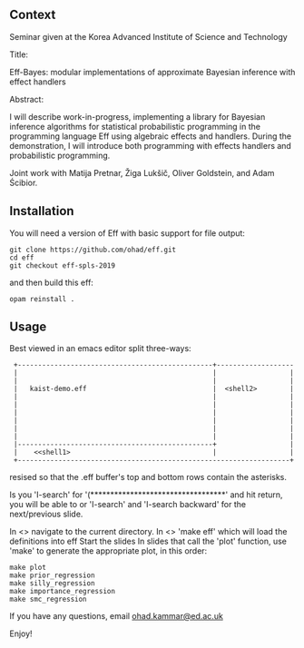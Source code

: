 Context
-------
Seminar given at the Korea Advanced Institute of Science and Technology

Title:

Eff-Bayes: modular implementations of approximate Bayesian inference
with effect handlers

Abstract:

 I will describe work-in-progress, implementing a library for Bayesian
 inference algorithms for statistical probabilistic programming in the
 programming language Eff using algebraic effects and handlers. During
 the demonstration, I will introduce both programming with effects
 handlers and probabilistic programming.

Joint work with Matija Pretnar, Žiga Lukšič, Oliver Goldstein, and Adam Ścibior.


Installation
------------

You will need a version of Eff with basic support for file output:

    git clone https://github.com/ohad/eff.git
    cd eff
    git checkout eff-spls-2019

and then build this eff:

    opam reinstall .


Usage
-----

Best viewed in an emacs editor split three-ways:

     +------------------------------------------------+-------------------
     |                                                |                  |
     |                                                |                  |
     |   kaist-demo.eff                               |  <shell2>        |
     |                                                |                  |
     |                                                |                  |
     |                                                |                  |
     |                                                |                  |
     |                                                |                  |
     |                                                |                  |
     |------------------------------------------------+                  |
     |    <<shell1>                                   |                  |
     +-------------------------------------------------------------------+


resised so that the .eff buffer's top and bottom rows contain the asterisks.

Is you 'I-search' for '(**********************************' and hit
return, you will be able to or 'I-search' and 'I-search backward' for
the next/previous slide.

In <<shell1>> navigate to the current directory.
In <<shell2>> 'make eff' which will load the definitions into eff
Start the slides
In slides that call the 'plot' function, use 'make' to generate the
appropriate plot, in this order:

    make plot
    make prior_regression
    make silly_regression
    make importance_regression
    make smc_regression



If you have any questions, email <ohad.kammar@ed.ac.uk>

Enjoy!
